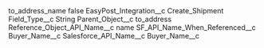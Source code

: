 <?xml version="1.0" encoding="UTF-8"?>
<CustomMetadata xmlns="http://soap.sforce.com/2006/04/metadata" xmlns:xsi="http://www.w3.org/2001/XMLSchema-instance" xmlns:xsd="http://www.w3.org/2001/XMLSchema">
    <label>to_address_name</label>
    <protected>false</protected>
    <values>
        <field>EasyPost_Integration__c</field>
        <value xsi:type="xsd:string">Create_Shipment</value>
    </values>
    <values>
        <field>Field_Type__c</field>
        <value xsi:type="xsd:string">String</value>
    </values>
    <values>
        <field>Parent_Object__c</field>
        <value xsi:type="xsd:string">to_address</value>
    </values>
    <values>
        <field>Reference_Object_API_Name__c</field>
        <value xsi:type="xsd:string">name</value>
    </values>
    <values>
        <field>SF_API_Name_When_Referenced__c</field>
        <value xsi:type="xsd:string">Buyer_Name__c</value>
    </values>
    <values>
        <field>Salesforce_API_Name__c</field>
        <value xsi:type="xsd:string">Buyer_Name__c</value>
    </values>
</CustomMetadata>
